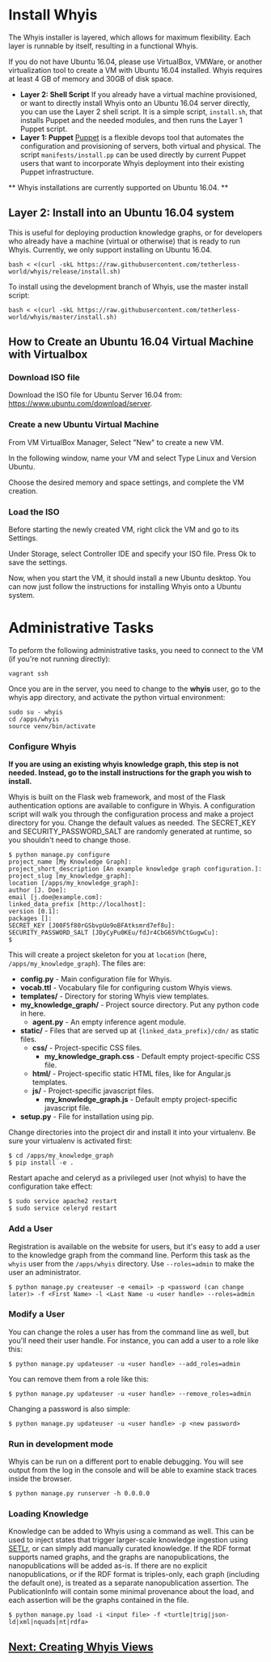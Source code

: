# Install Whyis

The Whyis installer is layered, which allows for maximum flexibility. Each layer is runnable by itself, resulting in a functional Whyis.

If you do not have Ubuntu 16.04, please use VirtualBox, VMWare, or another virtualization tool to create a VM with Ubuntu 16.04 installed. Whyis requires at least 4 GB of memory and 30GB of disk space.

- **Layer 2: Shell Script** If you already have a virtual machine provisioned, or want to directly install Whyis onto an Ubuntu 16.04 server directly, you can use the Layer 2 shell script. It is a simple script, `install.sh`, that installs Puppet and the needed modules, and then runs the Layer 1 Puppet script.
- **Layer 1: Puppet** [Puppet](https://puppet.com/) is a flexible devops tool that automates the configuration and provisioning of servers, both virtual and physical. The script `manifests/install.pp` can be used directly by current Puppet users that want to incorporate Whyis deployment into their existing Puppet infrastructure.

** Whyis installations are currently supported on Ubuntu 16.04. **


## Layer 2: Install into an Ubuntu 16.04 system

This is useful for deploying production knowledge graphs, or for developers who already have a machine (virtual or otherwise) that is ready to run Whyis. Currently, we only support installing on Ubuntu 16.04.

```
bash < <(curl -skL https://raw.githubusercontent.com/tetherless-world/whyis/release/install.sh)
```

To install using the development branch of Whyis, use the master install script:

```
bash < <(curl -skL https://raw.githubusercontent.com/tetherless-world/whyis/master/install.sh)
```
## How to Create an Ubuntu 16.04 Virtual Machine with Virtualbox

### Download ISO file

Download the ISO file for Ubuntu Server 16.04 from: https://www.ubuntu.com/download/server.

### Create a new Ubuntu Virtual Machine

From VM VirtualBox Manager, Select "New" to create a new VM.

In the following window, name your VM and select Type Linux and Version Ubuntu.

Choose the desired memory and space settings, and complete the VM creation.

### Load the ISO
Before starting the newly created VM, right click the VM and go to its Settings.

Under Storage, select Controller IDE and specify your ISO file. Press Ok to save the settings.

Now, when you start the VM, it should install a new Ubuntu desktop. You can now just follow the instructions for installing Whyis onto a Ubuntu system.

# Administrative Tasks

To peform the following administrative tasks, you need to connect to the VM (if you're not running directly):

```
vagrant ssh
```

Once you are in the server, you need to change to the **whyis** user, go to the whyis app directory, and activate the python virtual environment:

```
sudo su - whyis
cd /apps/whyis
source venv/bin/activate
```

### Configure Whyis
**If you are using an existing whyis knowledge graph, this step is not needed.  Instead, go to the install instructions for the graph you wish to install.**

Whyis is built on the Flask web framework, and most of the Flask authentication options are available to configure in Whyis.
A configuration script will walk you through the configuration process and make a project directory for you. 
Change the default values as needed. The SECRET_KEY and SECURITY_PASSWORD_SALT are randomly generated at runtime, so you shouldn't need to change those.

```
$ python manage.py configure
project_name [My Knowledge Graph]: 
project_short_description [An example knowledge graph configuration.]: 
project_slug [my_knowledge_graph]: 
location [/apps/my_knowledge_graph]: 
author [J. Doe]: 
email [j.doe@example.com]: 
linked_data_prefix [http://localhost]: 
version [0.1]: 
packages []: 
SECRET_KEY [J00F5f80rGSbvpUo9oBFAtksmrd7ef8u]: 
SECURITY_PASSWORD_SALT [JDyCyPu0KEu/fdJr4CbG65VhCtGugwCu]: 
$ 
```

This will create a project skeleton for you at `location` (here, `/apps/my_knowledge_graph`). The files are:

* **config.py** - Main configuration file for Whyis.
* **vocab.ttl** - Vocabulary file for configuring custom Whyis views.
* **templates/** - Directory for storing Whyis view templates.
* **my_knowledge_graph/** - Project source directory. Put any python code in here.
  * **agent.py** - An empty inference agent module.
* **static/** - Files that are served up at `{linked_data_prefix}/cdn/` as static files.
  * **css/** - Project-specific CSS files.
    * **my_knowledge_graph.css** - Default empty project-specific CSS file.
  * **html/** - Project-specific static HTML files, like for Angular.js templates.
  * **js/** - Project-specific javascript files.
    * **my_knowledge_graph.js** - Default empty project-specific javascript file.
* **setup.py** - File for installation using pip.

Change directories into the project dir and install it into your virtualenv. Be sure your virtualenv is activated first:

```
$ cd /apps/my_knowledge_graph
$ pip install -e .
```

Restart apache and celeryd as a privileged user (not whyis) to have the configuration take effect:

```
$ sudo service apache2 restart
$ sudo service celeryd restart
```

### Add a User

Registration is available on the website for users, but it's easy to add a user to the knowledge graph from the command line. 
Perform this task as the `whyis` user from the `/apps/whyis` directory.
Use `--roles=admin` to make the user an administrator.

```
$ python manage.py createuser -e <email> -p <password (can change later)> -f <First Name> -l <Last Name -u <user handle> --roles=admin
```

### Modify a User

You can change the roles a user has from the command line as well, but you'll need their user handle. 
For instance, you can add a user to a role like this:

```
$ python manage.py updateuser -u <user handle> --add_roles=admin
```

You can remove them from a role like this:

```
$ python manage.py updateuser -u <user handle> --remove_roles=admin
```

Changing a password is also simple:

```
$ python manage.py updateuser -u <user handle> -p <new password>
```

### Run in development mode

Whyis can be run on a different port to enable debugging. You will see output from the log in the console and will be able to examine stack traces inside the browser.

```
$ python manage.py runserver -h 0.0.0.0
```

### Loading Knowledge

Knowledge can be added to Whyis using a command as well. This can be used to inject states that trigger larger-scale knowledge ingestion using [SETLr](https://github.com/tetherless-world/setlr/wiki/SETLr-Tutorial), or can simply add manually curated knowledge. 
If the RDF format supports named graphs, and the graphs are nanopublications, the nanopublications will be added as-is.
If there are no explicit nanopublications, or if the RDF format is triples-only, each graph (including the default one), is treated as a separate nanopublication assertion.
The PublicationInfo will contain some minimal provenance about the load, and each assertion will be the graphs contained in the file.

```
$ python manage.py load -i <input file> -f <turtle|trig|json-ld|xml|nquads|nt|rdfa>
```

## [Next: Creating Whyis Views](views)
